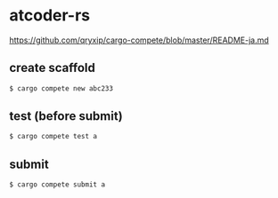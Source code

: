 # atcoder-rs

https://github.com/qryxip/cargo-compete/blob/master/README-ja.md

## create scaffold

```bash
$ cargo compete new abc233
```

## test (before submit)

```bash
$ cargo compete test a
```

## submit

```bash
$ cargo compete submit a
```
